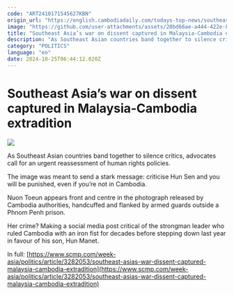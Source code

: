 ```yaml
---
code: "ART2410171545627KBN"
origin_url: "https://english.cambodiadaily.com/todays-top-news/southeast-asias-war-on-dissent-captured-in-malaysia-cambodia-extradition-189751/"
image: "https://github.com/user-attachments/assets/20bd66ae-a444-422e-8dad-f703f8ffb631"
title: "Southeast Asia’s war on dissent captured in Malaysia-Cambodia extradition"
description: "As Southeast Asian countries band together to silence critics, advocates call for an urgent reassessment of human rights policies."
category: "POLITICS"
language: "en"
date: 2024-10-25T06:44:12.020Z
---
```


# Southeast Asia’s war on dissent captured in Malaysia-Cambodia extradition

 ![](https://github.com/user-attachments/assets/850152a7-3be8-4dcc-bca7-5633c82535cc)

As Southeast Asian countries band together to silence critics, advocates call for an urgent reassessment of human rights policies.

The image was meant to send a stark message: criticise Hun Sen and you will be punished, even if you’re not in Cambodia.

Nuon Toeun appears front and centre in the photograph released by Cambodia authorities, handcuffed and flanked by armed guards outside a Phnom Penh prison.

Her crime? Making a social media post critical of the strongman leader who ruled Cambodia with an iron fist for decades before stepping down last year in favour of his son, Hun Manet.

In full: [https://www.scmp.com/week-asia/politics/article/3282053/southeast-asias-war-dissent-captured-malaysia-cambodia-extradition](https://www.scmp.com/week-asia/politics/article/3282053/southeast-asias-war-dissent-captured-malaysia-cambodia-extradition)